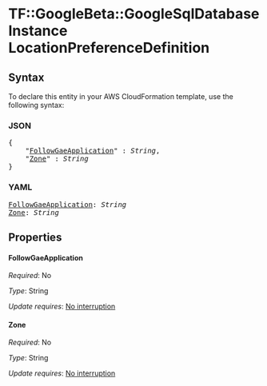 # TF::GoogleBeta::GoogleSqlDatabaseInstance LocationPreferenceDefinition

## Syntax

To declare this entity in your AWS CloudFormation template, use the following syntax:

### JSON

<pre>
{
    "<a href="#followgaeapplication" title="FollowGaeApplication">FollowGaeApplication</a>" : <i>String</i>,
    "<a href="#zone" title="Zone">Zone</a>" : <i>String</i>
}
</pre>

### YAML

<pre>
<a href="#followgaeapplication" title="FollowGaeApplication">FollowGaeApplication</a>: <i>String</i>
<a href="#zone" title="Zone">Zone</a>: <i>String</i>
</pre>

## Properties

#### FollowGaeApplication

_Required_: No

_Type_: String

_Update requires_: [No interruption](https://docs.aws.amazon.com/AWSCloudFormation/latest/UserGuide/using-cfn-updating-stacks-update-behaviors.html#update-no-interrupt)

#### Zone

_Required_: No

_Type_: String

_Update requires_: [No interruption](https://docs.aws.amazon.com/AWSCloudFormation/latest/UserGuide/using-cfn-updating-stacks-update-behaviors.html#update-no-interrupt)


